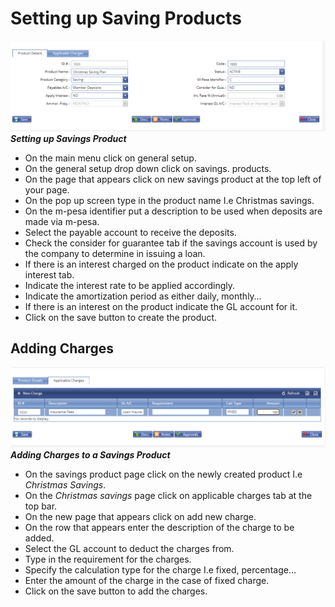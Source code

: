 # Setting up Saving Products
![How to setup savings product on the MFI Expert application](./images/Setting_up_savings_product.png "Savings Product Setup")\
***Setting up Savings Product***

- On the main menu click on general setup. 
- On the general setup drop down click on savings. products.
- On the page that appears click on new savings product at the top left of your page.
- On the pop up screen type in the product name I.e Christmas savings.
- On the m-pesa identifier put a description to be used when deposits are made via m-pesa.
- Select the payable account to receive the deposits.
- Check the consider for guarantee tab if the savings account is used by the company to determine in issuing a loan.
- If there is an interest charged on the product indicate on the apply interest tab.
- Indicate the interest rate to be applied accordingly.
- Indicate the amortization period as either daily, monthly…
- If there is an interest on the product indicate the GL account for it.
- Click on the save button to create the product.
## Adding Charges
![How to add charges to a Savings product on the MFI Expert system](./images/Adding_charges_to_savings-products.png "Adding Charges")
***Adding Charges to a Savings Product***



- On the savings product page click on the newly created product I.e *Christmas Savings*.
- On the *Christmas savings* page click on applicable charges tab at the top bar. 
- On the new page that appears click on add new charge. 
- On the row that appears enter the description of the charge to be added.
- Select the GL account to deduct the charges from.
- Type in the requirement for the charges.
- Specify the calculation type for the charge I.e fixed, percentage…
- Enter the amount of the charge in the case of fixed charge.
- Click on the save button to add the charges.
